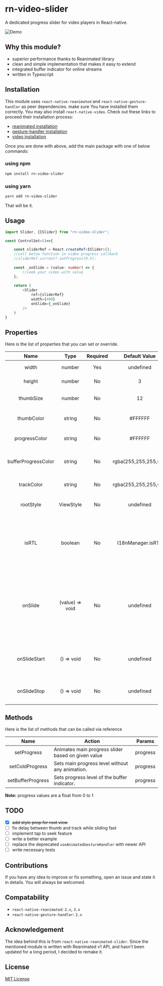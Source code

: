 # rn-video-slider
A dedicated progress slider for video players in React-native.

![Demo](/demo.gif)

## Why this module?
- superior performance thanks to Reanimated library
- clean and simple implementation that makes it easy to extend
- integrated buffer indicator for online streams
- written in Typescript

## Installation
This module uses `react-native-reanimated` and `react-native-gesture-handler` as 
peer dependencies. make sure You have installed them correctly. You may also install
`react-native-video`. Check out these links to proceed their installation process:
- [reanimated installation](https://docs.swmansion.com/react-native-reanimated/docs/fundamentals/getting-started#installation)
- [gesture-handler installation](https://docs.swmansion.com/react-native-gesture-handler/docs/fundamentals/installation)
- [video installation](https://react-native-video.github.io/react-native-video/installation)

Once you are done with above, add the main package with one of below commands: 
### using npm
```sh
npm install rn-video-slider
```

### using yarn
```sh
yarn add rn-video-slider
```
That will be it.

## Usage
```typescript jsx
import Slider, {ISlider} from "rn-video-slider";

const ControlSet=()=>{

    const sliderRef = React.createRef<ISlider>();
    //call below function in video progress callback
    //sliderRef.current?.setProgress(0.5);
    
    const _onSlide = (value: number) => {
        //seek your video with value
    };
    
    return (
        <Slider
            ref={sliderRef}
            width={400}
            onSlide={_onSlide}
        />
    )
}
```

## Properties
Here is the list of properties that you can set or override.

|        Name         |      Type       | Required |     Default Value     | Description                                                                                            |
|:-------------------:|:---------------:|:--------:|:---------------------:|--------------------------------------------------------------------------------------------------------|
|        width        |     number      |   Yes    |       undefined       | width of slider track                                                                                  |
|       height        |     number      |    No    |           3           | height of slider track                                                                                 |
|      thumbSize      |     number      |    No    |          12           | diameter of sliding thumb                                                                              |
|     thumbColor      |     string      |    No    |        #FFFFFF        | color of sliding thumb                                                                                 |
|    progressColor    |     string      |    No    |        #FFFFFF        | color of progress indicator                                                                            |
| bufferProgressColor |     string      |    No    | rgba(255,255,255,0.5) | color of buffer progress indicator                                                                     |
|     trackColor      |     string      |    No    | rgba(255,255,255,0.2) | color of underlying view                                                                               |
|      rootStyle      |    ViewStyle    |    No    |       undefined       | style addon for root view                                                                              |
|        isRTL        |     boolean     |    No    |   I18nManager.isRTL   | overrides direction of movement. setting to "true" makes the slider go from right to left.             |
|       onSlide       | (value) => void |    No    |       undefined       | called when slider is being moved by swiping it manually. "value" is a number that changes from 0 to 1 |
|    onSlideStart     |   () => void    |    No    |       undefined       | called when thumb is being touched and held                                                            |
|     onSlideStop     |   () => void    |    No    |       undefined       | called when thumb is released                                                                          |

## Methods
Here is the list of methods that can be called via reference

|       Name        | Action                                             |   Params   |
|:-----------------:|----------------------------------------------------|:----------:|
|    setProgress    | Animates main progress slider based on given value |  progress  |
|  setColdProgress  | Sets main progress level without any animation.    |  progress  |
| setBufferProgress | Sets progress level of the buffer indicator.       |  progress  |

**Note:** progress values are a float from 0 to 1

## TODO
- [x] ~~add style prop for root view~~
- [ ] fix delay between thumb and track while sliding fast
- [ ] implement tap to seek feature
- [ ] write a better example
- [ ] replace the deprecated `useAnimatedGestureHandler` with newer API
- [ ] write necessary tests

## Contributions
If you have any idea to improve or fix something, open an issue and state
it in details. You will always be welcomed.

## Compatability
- `react-native-reanimated`: `2.x`, `3.x`
- `react-native-gesture-handler`: `2.x`

## Acknowledgement
The idea behind this is from `react-native-reanimated-slider`.
Since the mentioned module is written with Reanimated v1 API, and hasn't
been updated for a long period, I decided to remake it.

## License
[MIT License](https://opensource.org/licenses/MIT)
